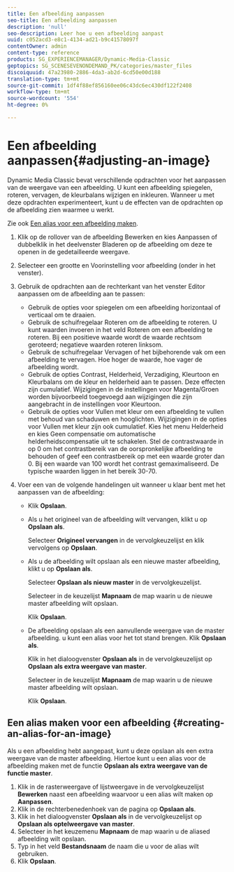 ```yaml
---
title: Een afbeelding aanpassen
seo-title: Een afbeelding aanpassen
description: 'null'
seo-description: Leer hoe u een afbeelding aanpast
uuid: c052acd3-e8c1-4134-ad21-b9c41578097f
contentOwner: admin
content-type: reference
products: SG_EXPERIENCEMANAGER/Dynamic-Media-Classic
geptopics: SG_SCENESEVENONDEMAND_PK/categories/master_files
discoiquuid: 47a23980-2886-4da3-ab2d-6cd50e00d188
translation-type: tm+mt
source-git-commit: 1df4f88ef856160ee06c43dc6ec430df122f2408
workflow-type: tm+mt
source-wordcount: '554'
ht-degree: 0%

---
```



# Een afbeelding aanpassen{#adjusting-an-image}

Dynamic Media Classic bevat verschillende opdrachten voor het aanpassen van de weergave van een afbeelding. U kunt een afbeelding spiegelen, roteren, vervagen, de kleurbalans wijzigen en inkleuren. Wanneer u met deze opdrachten experimenteert, kunt u de effecten van de opdrachten op de afbeelding zien waarmee u werkt.

Zie ook [Een alias voor een afbeelding maken](adjusting-image.md#creating_an_alias_for_an_image).

1. Klik op de rollover van de afbeelding Bewerken en kies Aanpassen of dubbelklik in het deelvenster Bladeren op de afbeelding om deze te openen in de gedetailleerde weergave.
1. Selecteer een grootte en Voorinstelling voor afbeelding (onder in het venster).
1. Gebruik de opdrachten aan de rechterkant van het venster Editor aanpassen om de afbeelding aan te passen:

   * Gebruik de opties voor spiegelen om een afbeelding horizontaal of verticaal om te draaien.
   * Gebruik de schuifregelaar Roteren om de afbeelding te roteren. U kunt waarden invoeren in het veld Roteren om een afbeelding te roteren. Bij een positieve waarde wordt de waarde rechtsom geroteerd; negatieve waarden roteren linksom.
   * Gebruik de schuifregelaar Vervagen of het bijbehorende vak om een afbeelding te vervagen. Hoe hoger de waarde, hoe vager de afbeelding wordt.
   * Gebruik de opties Contrast, Helderheid, Verzadiging, Kleurtoon en Kleurbalans om de kleur en helderheid aan te passen. Deze effecten zijn cumulatief. Wijzigingen in de instellingen voor Magenta/Groen worden bijvoorbeeld toegevoegd aan wijzigingen die zijn aangebracht in de instellingen voor Kleurtoon.
   * Gebruik de opties voor Vullen met kleur om een afbeelding te vullen met behoud van schaduwen en hooglichten. Wijzigingen in de opties voor Vullen met kleur zijn ook cumulatief. Kies het menu Helderheid en kies Geen compensatie om automatische helderheidscompensatie uit te schakelen. Stel de contrastwaarde in op 0 om het contrastbereik van de oorspronkelijke afbeelding te behouden of geef een contrastbereik op met een waarde groter dan 0. Bij een waarde van 100 wordt het contrast gemaximaliseerd. De typische waarden liggen in het bereik 30-70.

1. Voer een van de volgende handelingen uit wanneer u klaar bent met het aanpassen van de afbeelding:

   * Klik **Opslaan**.
   * Als u het origineel van de afbeelding wilt vervangen, klikt u op **Opslaan als**.

      Selecteer **Origineel vervangen** in de vervolgkeuzelijst en klik vervolgens op **Opslaan**.

   * Als u de afbeelding wilt opslaan als een nieuwe master afbeelding, klikt u op **Opslaan als**.

      Selecteer **Opslaan als nieuw master** in de vervolgkeuzelijst.

      Selecteer in de keuzelijst **Mapnaam** de map waarin u de nieuwe master afbeelding wilt opslaan.

      Klik **Opslaan**.

   * De afbeelding opslaan als een aanvullende weergave van de master afbeelding. u kunt een alias voor het tot stand brengen. Klik **Opslaan als**.

      Klik in het dialoogvenster **Opslaan als** in de vervolgkeuzelijst op **Opslaan als extra weergave van master**.

      Selecteer in de keuzelijst **Mapnaam** de map waarin u de nieuwe master afbeelding wilt opslaan.

      Klik **Opslaan**.

## Een alias maken voor een afbeelding {#creating-an-alias-for-an-image}

Als u een afbeelding hebt aangepast, kunt u deze opslaan als een extra weergave van de master afbeelding. Hiertoe kunt u een alias voor de afbeelding maken met de functie **Opslaan als extra weergave van de functie master**.

1. Klik in de rasterweergave of lijstweergave in de vervolgkeuzelijst **Bewerken** naast een afbeelding waarvoor u een alias wilt maken op **Aanpassen**.
1. Klik in de rechterbenedenhoek van de pagina op **Opslaan als**.
1. Klik in het dialoogvenster **Opslaan als** in de vervolgkeuzelijst op **Opslaan als optelweergave van master**.
1. Selecteer in het keuzemenu **Mapnaam** de map waarin u de aliased afbeelding wilt opslaan.
1. Typ in het veld **Bestandsnaam** de naam die u voor de alias wilt gebruiken.
1. Klik **Opslaan**.

